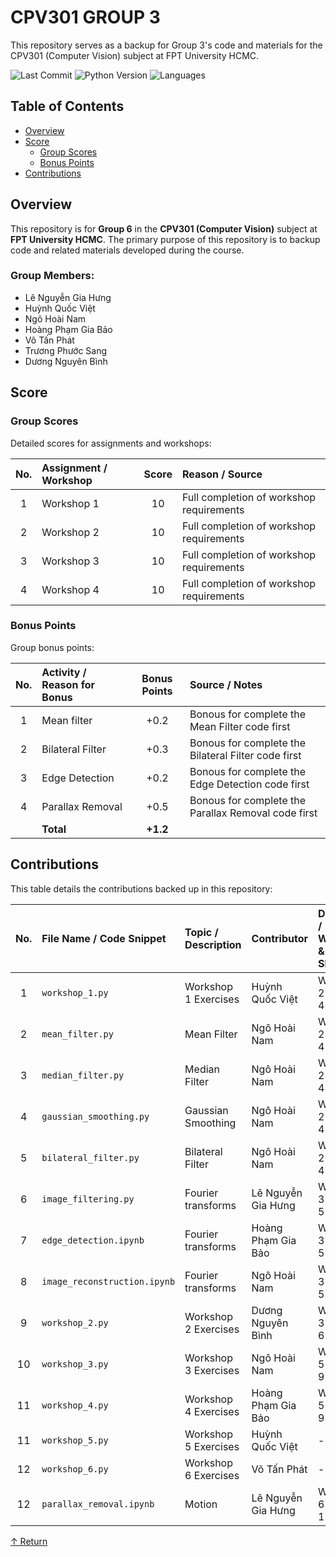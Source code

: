 # CPV301 GROUP 3

This repository serves as a backup for Group 3's code and materials for the CPV301 (Computer Vision) subject at FPT University HCMC.

![Last Commit](https://img.shields.io/badge/last%20commit-today-555555.svg)
![Python Version](https://img.shields.io/badge/python-100.0%25-blue.svg)
![Languages](https://img.shields.io/badge/languages-1-lightgrey.svg)

## Table of Contents

*   [Overview](#overview)
*   [Score](#score)
    *   [Group Scores](#group-scores)
    *   [Bonus Points](#bonus-points)
*   [Contributions](#contributions)

## Overview

This repository is for **Group 6** in the **CPV301 (Computer Vision)** subject at **FPT University HCMC**.
The primary purpose of this repository is to backup code and related materials developed during the course.

### Group Members:
- Lê Nguyễn Gia Hưng
- Huỳnh Quốc Việt
- Ngô Hoài Nam
- Hoàng Phạm Gia Bảo
- Võ Tấn Phát
- Trương Phước Sang
- Dương Nguyên Bình

## Score

### Group Scores
Detailed scores for assignments and workshops:

| No. | Assignment / Workshop | Score | Reason / Source                          |
|:---:|:----------------------|:-----:|:-----------------------------------------|
| 1   | Workshop 1            | 10    | Full completion of workshop requirements |
| 2   | Workshop 2            | 10    | Full completion of workshop requirements |
| 3   | Workshop 3            | 10    | Full completion of workshop requirements |
| 4   | Workshop 4            | 10    | Full completion of workshop requirements |

### Bonus Points
Group bonus points:

| No. | Activity / Reason for Bonus | Bonus Points | Source / Notes                                         |
|:---:|:----------------------------|:------------:|:-------------------------------------------------------|
| 1   | Mean filter                 | +0.2         | Bonous for complete the Mean Filter code first         |
| 2   | Bilateral Filter            | +0.3         | Bonous for complete the Bilateral Filter code first    |
| 3   | Edge Detection              | +0.2         | Bonous for complete the Edge Detection code first      |
| 4   | Parallax Removal            | +0.5         | Bonous for complete the Parallax Removal code first    |
|     | **Total**                   | **+1.2**     |                                                        |

## Contributions

This table details the contributions backed up in this repository:

| No. | File Name / Code Snippet       | Topic / Description     | Contributor            | Date / Week & Slot |
|:---:|:-------------------------------|:------------------------|:-----------------------|:-------------------|
| 1   | `workshop_1.py`                | Workshop 1 Exercises    | Huỳnh Quốc Việt        | Week 2 Slot 4      |
| 2   | `mean_filter.py`               | Mean Filter             | Ngô Hoài Nam           | Week 2 Slot 4      |
| 3   | `median_filter.py`             | Median Filter           | Ngô Hoài Nam           | Week 2 Slot 4      |
| 4   | `gaussian_smoothing.py`        | Gaussian Smoothing      | Ngô Hoài Nam           | Week 2 Slot 4      |
| 5   | `bilateral_filter.py`          | Bilateral Filter        | Ngô Hoài Nam           | Week 2 Slot 4      |
| 6   | `image_filtering.py`           | Fourier transforms      | Lê Nguyễn Gia Hưng     | Week 3 Slot 5      |
| 7   | `edge_detection.ipynb`         | Fourier transforms      | Hoàng Phạm Gia Bảo     | Week 3 Slot 5      |
| 8   | `image_reconstruction.ipynb`   | Fourier transforms      | Ngô Hoài Nam           | Week 3 Slot 5      |
| 9   | `workshop_2.py`                | Workshop 2 Exercises    | Dương Nguyên Bình      | Week 3 Slot 6      |
| 10  | `workshop_3.py`                | Workshop 3 Exercises    | Ngô Hoài Nam           | Week 5 Slot 9      |
| 11  | `workshop_4.py`                | Workshop 4 Exercises    | Hoàng Phạm Gia Bảo     | Week 5 Slot 9      |
| 11  | `workshop_5.py`                | Workshop 5 Exercises    | Huỳnh Quốc Việt        | -                  |
| 12  | `workshop_6.py`                | Workshop 6 Exercises    | Võ Tấn Phát            | -                  |
| 12  | `parallax_removal.ipynb`       | Motion                  | Lê Nguyễn Gia Hưng     | Week 6 Slot 12     |

[↑ Return](#cpv301-group)
